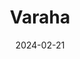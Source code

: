 ---  
layout: startup_page  
title: "Varaha"  
id: "varaha.earth"  
permalink: "/varahavaraha.earth02212024/"  
website: "https://www.varaha.earth/"  
funding_round: "Series A"  
funding_amount: "$8.7M"  
investors: "RTP Global, Omnivore, Orios Venture Partners, Norinchukin Bank, AgFunder, Octave Wellbeing Economy Fund"  
about: "Varaha is an end-to-end developer of carbon credits generated through sustainable farming practices with smallholder farmers. They utilize a proprietary MRV platform combining remote sensing and machine learning to quantify emission reductions and carbon sequestration, selling these credits primarily to European companies. This approach simultaneously benefits farmers by increasing productivity and income while contributing to global carbon emission reduction."  
markets: "Agriculture, Carbon Credits, Climate Tech"  
hq: "Gurugram, Haryana, India"  
founded_year: "2022"  
linkedin: "https://www.linkedin.com/company/varaha-carbontech"  
twitter: "https://twitter.com/varahaearth"  
instagram: ""  
facebook: "https://www.facebook.com/people/Varahaearth/100086691786188/"  
crunchbase: "https://www.crunchbase.com/organization/varaha"  
pitchbook: "https://pitchbook.com/profiles/company/497954-08"  

date_display: "21-Feb-2024"  
date: "2024-02-21"

# SEO Optimization  
meta_title: "Varaha - Series A Funding ($8.7M)"  
meta_description: "Varaha, Varaha is an end-to-end developer of carbon credits generated through sustainable farming practices with smallholder farmers. They utilize a proprieta..."  
meta_keywords: "Varaha, Agriculture, Carbon Credits, Climate Tech, Series A funding"  
canonical_url: "https://startup.projectstartups.com/varahavaraha.earth02212024/"  
---